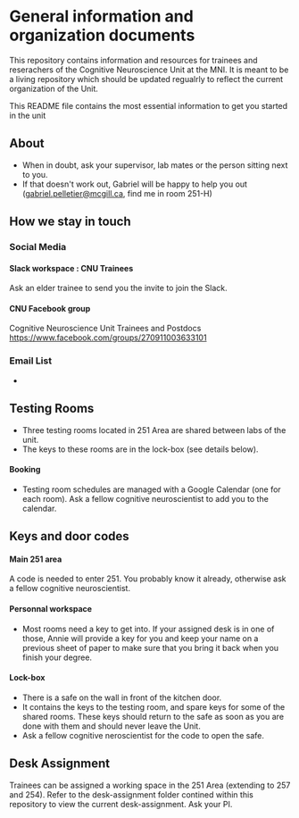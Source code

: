 # General information and organization documents

This repository contains information and resources for trainees and reserachers of the Cognitive Neuroscience Unit at the MNI.
It is meant to be a living repository which should be updated regualrly to reflect the current organization of the Unit.

This README file contains the most essential information to get you started in the unit

## About
* When in doubt, ask your supervisor, lab mates or the person sitting next to you.
* If that doesn't work out, Gabriel will be happy to help you out (gabriel.pelletier@mcgill.ca, find me in room 251-H)

## How we stay in touch

### Social Media
#### Slack workspace : CNU Trainees
Ask an elder trainee to send you the invite to join the Slack.

#### CNU Facebook group
Cognitive Neuroscience Unit Trainees and Postdocs
https://www.facebook.com/groups/270911003633101

### Email List
*

## Testing Rooms
* Three testing rooms located in 251 Area are shared between labs of the unit.
* The keys to these rooms are in the lock-box (see details below).
#### Booking
* Testing room schedules are managed with a Google Calendar (one for each room). Ask a fellow cognitive neuroscientist to add you to the calendar.

## Keys and door codes
#### Main 251 area
A code is needed to enter 251. You probably know it already, otherwise ask a fellow cognitive neuroscientist.
#### Personnal workspace
* Most rooms need a key to get into. If your assigned desk is in one of those, Annie will provide a key for you and keep your name on a previous sheet of paper to make sure that you bring it back when you finish your degree.
#### Lock-box 
* There is a safe on the wall in front of the kitchen door. 
* It contains the keys to the testing room, and spare keys for some of the shared rooms. These keys should return to the safe as soon as you are done with them and should never leave the Unit.
* Ask a fellow cognitive neroscientist for the code to open the safe.

## Desk Assignment
Trainees can be assigned a working space in the 251 Area (extending to 257 and 254). Refer to the desk-assignment folder contined within this repository to view the current desk-assignment. Ask your PI.
